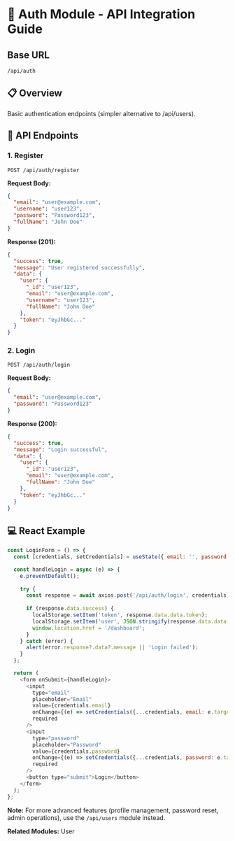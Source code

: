 # 🔐 Auth Module - API Integration Guide

## Base URL
```
/api/auth
```

## 📋 Overview
Basic authentication endpoints (simpler alternative to /api/users).

## 🎯 API Endpoints

### 1. Register
```http
POST /api/auth/register
```

**Request Body:**
```json
{
  "email": "user@example.com",
  "username": "user123",
  "password": "Password123",
  "fullName": "John Doe"
}
```

**Response (201):**
```json
{
  "success": true,
  "message": "User registered successfully",
  "data": {
    "user": {
      "_id": "user123",
      "email": "user@example.com",
      "username": "user123",
      "fullName": "John Doe"
    },
    "token": "eyJhbGc..."
  }
}
```

### 2. Login
```http
POST /api/auth/login
```

**Request Body:**
```json
{
  "email": "user@example.com",
  "password": "Password123"
}
```

**Response (200):**
```json
{
  "success": true,
  "message": "Login successful",
  "data": {
    "user": {
      "_id": "user123",
      "email": "user@example.com",
      "fullName": "John Doe"
    },
    "token": "eyJhbGc..."
  }
}
```

## 💻 React Example

```javascript
const LoginForm = () => {
  const [credentials, setCredentials] = useState({ email: '', password: '' });

  const handleLogin = async (e) => {
    e.preventDefault();
    
    try {
      const response = await axios.post('/api/auth/login', credentials);
      
      if (response.data.success) {
        localStorage.setItem('token', response.data.data.token);
        localStorage.setItem('user', JSON.stringify(response.data.data.user));
        window.location.href = '/dashboard';
      }
    } catch (error) {
      alert(error.response?.data?.message || 'Login failed');
    }
  };

  return (
    <form onSubmit={handleLogin}>
      <input
        type="email"
        placeholder="Email"
        value={credentials.email}
        onChange={(e) => setCredentials({...credentials, email: e.target.value})}
        required
      />
      <input
        type="password"
        placeholder="Password"
        value={credentials.password}
        onChange={(e) => setCredentials({...credentials, password: e.target.value})}
        required
      />
      <button type="submit">Login</button>
    </form>
  );
};
```

**Note:** For more advanced features (profile management, password reset, admin operations), use the `/api/users` module instead.

**Related Modules:** User

